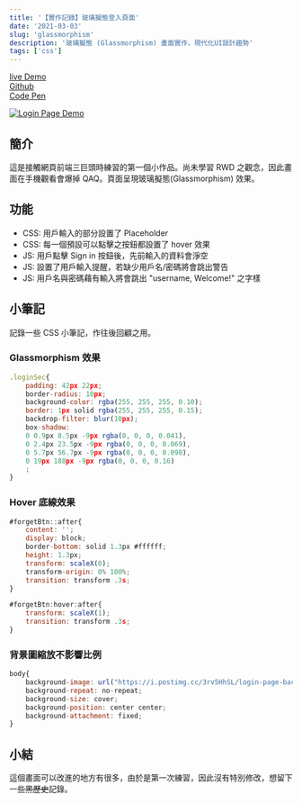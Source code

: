 ```yaml
---
title: '【實作記錄】玻璃擬態登入頁面'
date: '2021-03-03'
slug: 'glassmorphism'
description: '玻璃擬態 (Glassmorphism) 畫面實作，現代化UI設計趨勢'
tags: ['css']
---
```


[live Demo](https://winnie0609.github.io/glassmorphism-login-page/login.html)  
[Github](https://github.com/Winnie0609/glassmorphism-login-page)  
[Code Pen](https://codepen.io/huiniong/full/mdOKYyG)

[![Login Page Demo](https://i.imgur.com/0GnjbUc.gif)](https://i.imgur.com/0GnjbUc.gif)

## 簡介

這是接觸網頁前端三巨頭時練習的第一個小作品。尚未學習 RWD 之觀念，因此畫面在手機觀看會爆掉 QAQ。頁面呈現玻璃擬態(Glassmorphism) 效果。

## 功能

- CSS: 用戶輸入的部分設置了 Placeholder
- CSS: 每一個預設可以點擊之按鈕都設置了 hover 效果
- JS: 用戶點擊 Sign in 按鈕後，先前輸入的資料會淨空
- JS: 設置了用戶輸入提醒，若缺少用戶名/密碼將會跳出警告
- JS: 用戶名與密碼藉有輸入將會跳出 "username, Welcome!" 之字樣

## 小筆記

記錄一些 CSS 小筆記，作往後回顧之用。

### Glassmorphism 效果

```js
.loginSec{
    padding: 42px 22px;
    border-radius: 10px;
    background-color: rgba(255, 255, 255, 0.10);
    border: 1px solid rgba(255, 255, 255, 0.15);
    backdrop-filter: blur(10px);
    box-shadow:
    0 0.9px 8.5px -9px rgba(0, 0, 0, 0.041),
    0 2.4px 23.5px -9px rgba(0, 0, 0, 0.069),
    0 5.7px 56.7px -9px rgba(0, 0, 0, 0.098),
    0 19px 188px -9px rgba(0, 0, 0, 0.16)
    ;
}
```

### Hover 底線效果

```js
#forgetBtn::after{
    content: '';
    display: block;
    border-bottom: solid 1.3px #ffffff;
    height: 1.3px;
    transform: scaleX(0);
    transform-origin: 0% 100%;
    transition: transform .3s;
}

#forgetBtn:hover:after{
    transform: scaleX(1);
    transition: transform .3s;
}
```

### 背景圖縮放不影響比例

```js
body{
    background-image: url("https://i.postimg.cc/3rv5HhSL/login-page-background.png");
    background-repeat: no-repeat;
    background-size: cover;
    background-position: center center;
    background-attachment: fixed;
}
```

## 小結

這個畫面可以改進的地方有很多，由於是第一次練習，因此沒有特別修改，想留下一些~~黑歷史~~記錄。
